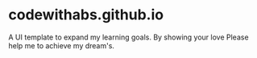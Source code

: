 # codewithabs.github.io
A UI template to expand my learning goals. By showing your love Please help me to achieve my dream's. 
